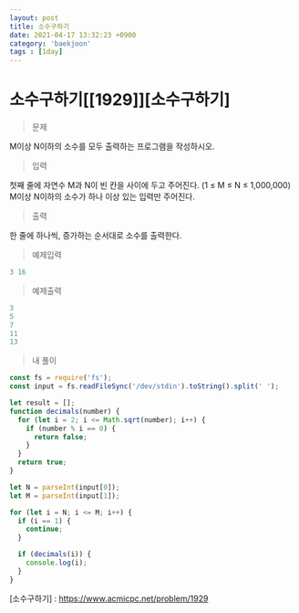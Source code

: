```yaml
---
layout: post
title: 소수구하기
date: 2021-04-17 13:32:23 +0900
category: 'baekjoon'
tags : [1day]
---
```

# 소수구하기[[1929]][소수구하기]
>문제

M이상 N이하의 소수를 모두 출력하는 프로그램을 작성하시오.

>입력

첫째 줄에 자연수 M과 N이 빈 칸을 사이에 두고 주어진다. (1 ≤ M ≤ N ≤ 1,000,000) M이상 N이하의 소수가 하나 이상 있는 입력만 주어진다.

>출력

한 줄에 하나씩, 증가하는 순서대로 소수를 출력한다.

>예제입력

```cpp
3 16
```
>예제출력

```cpp
3
5
7
11
13
```

>내 풀이

```javascript
const fs = require('fs');
const input = fs.readFileSync('/dev/stdin').toString().split(' ');

let result = [];
function decimals(number) {
  for (let i = 2; i <= Math.sqrt(number); i++) {
    if (number % i == 0) {
      return false;
    }
  }
  return true;
}

let N = parseInt(input[0]);
let M = parseInt(input[1]);

for (let i = N; i <= M; i++) {
  if (i == 1) {
    continue;
  }

  if (decimals(i)) {
    console.log(i);
  }
}
```

[소수구하기] : https://www.acmicpc.net/problem/1929